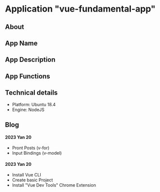 # Application "vue-fundamental-app"

## About

## App Name

## App Description

## App Functions

## Technical details

* Platform: Ubuntu 18.4
* Engine: NodeJS

## Blog

#### 2023 Yan 20

* Pront Posts (v-for)
* Input Bindings (v-model)

#### 2023 Yan 20

* Install Vue CLI
* Create basic Project
* Install "Vue Dev Tools" Chrome Extension

